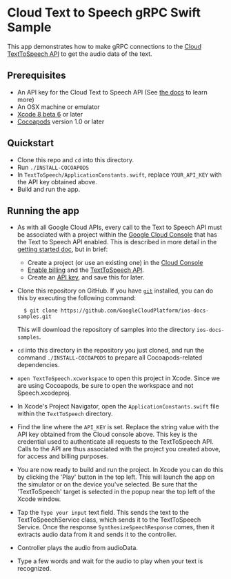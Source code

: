 # Cloud Text to Speech gRPC Swift Sample

This app demonstrates how to make gRPC connections to the [Cloud TextToSpeech API](https://cloud.google.com/text-to-speech/) to get the audio data of the text.

## Prerequisites
- An API key for the Cloud Text to Speech API (See
  [the docs][getting-started] to learn more)
- An OSX machine or emulator
- [Xcode 8 beta 6][xcode] or later
- [Cocoapods][cocoapods] version 1.0 or later

## Quickstart
- Clone this repo and `cd` into this directory.
- Run `./INSTALL-COCOAPODS`
- In `TextToSpeech/ApplicationConstants.swift`, replace `YOUR_API_KEY` with the API key obtained above.
- Build and run the app.


## Running the app

- As with all Google Cloud APIs, every call to the Text to Speech API must be associated
  with a project within the [Google Cloud Console][cloud-console] that has the
  Text to Speech API enabled. This is described in more detail in the [getting started
  doc][getting-started], but in brief:
  - Create a project (or use an existing one) in the [Cloud
    Console][cloud-console]
  - [Enable billing][billing] and the [TextToSpeech API][enable-text-to-speech].
  - Create an [API key][api-key], and save this for later.

- Clone this repository on GitHub. If you have [`git`][git] installed, you can do this by executing the following command:

        $ git clone https://github.com/GoogleCloudPlatform/ios-docs-samples.git

    This will download the repository of samples into the directory
    `ios-docs-samples`.

- `cd` into this directory in the repository you just cloned, and run the command `./INSTALL-COCOAPODS` to prepare all Cocoapods-related dependencies.

- `open TextToSpeech.xcworkspace` to open this project in Xcode. Since we are using Cocoapods, be sure to open the workspace and not Speech.xcodeproj.

- In Xcode's Project Navigator, open the `ApplicationConstants.swift` file within the `TextToSpeech` directory.

- Find the line where the `API_KEY` is set. Replace the string value with the API key obtained from the Cloud console above. This key is the credential used to authenticate all requests to the TextToSpeech API. Calls to the API are thus associated with the project you created above, for access and billing purposes.

- You are now ready to build and run the project. In Xcode you can do this by clicking the 'Play' button in the top left. This will launch the app on the simulator or on the device you've selected. Be sure that the 'TextToSpeech' target is selected in the popup near the top left of the Xcode window. 

- Tap the `Type your input` text field. This sends the text to the TextToSpeechService class, which sends it to the TextToSpeech Service. Once the response `SynthesizeSpeechResponse` comes, then it extracts audio data from it and sends it to the controller.
- Controller plays the audio from audioData.

- Type a few words and wait for the audio to play when your text is recognized.

[getting-started]: https://cloud.google.com/text-to-speech/docs/quickstarts
[cloud-console]: https://console.cloud.google.com
[git]: https://git-scm.com/
[xcode]: https://developer.apple.com/xcode/
[billing]: https://console.cloud.google.com/billing?project=_
[enable-text-to-speech]: https://console.cloud.google.com/apis/library/texttospeech.googleapis.com
[api-key]: https://console.cloud.google.com/apis/credentials?project=_
[cocoapods]: https://cocoapods.org/
[gRPC Objective-C setup]: https://github.com/grpc/grpc/tree/master/src/objective-c

